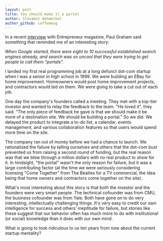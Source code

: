 ```yaml
---
layout: post
title: You should make it a portal
author: Slavabot Akhmechet
author_github: coffeemug
--- 
```


In a recent [interview][] with Entrepreneur magazine, Paul Graham said
something that reminded me of an interesting story:

[interview]: http://www.entrepreneur.com/article/219377

_When Google started, there were eight to 10 successful established search
engines already, and search was so uncool that they were trying to get people
to call them "portals"._

I landed my first real programming job at a long defunct dot-com startup when I
was a senior in high school in 1999. We were building an EBay for home
improvement. Homeowners would post home improvement projects, and contractors
would bid on them. We were going to take a cut out of each job.
<!--more-->

One day the company's founders called a meeting. They met with a top-tier
investor and wanted to relay the feedback to the team. "He loved it", they
said. "The only piece of feedback he gave is that we should make it be more of
a destination site. We should be building a portal." So we did. We delayed the
product to integrate a to-do list, a calendar, events management, and various
collaboration features so that users would spend more time on the site.

The company ran out of money before we had a chance to launch. We rationalized
the failure by telling ourselves and others that the dot-com bust prevented us
from raising a second round of funding, but the real reason was that we blew
through a million dollars with no real product to show for it. In hindsight,
"the portal" wasn't the only reason for failure, but it was a large
contributing factor (at the time we were seriously considering licensing "Come
Together" from The Beatles for a TV commercial, the idea being that home owners
and contractors come together on the site).

What's most interesting about this story is that both the investor and the
founders were very smart people. The technical cofounder was from CMU, the
business cofounder was from Yale. Both have gone on to do very interesting,
intellectually challenging things. It's very easy to credit our own
intelligence for success and others' ineptitude for failure, but stories like
these suggest that our behavior often has much more to do with institutional
(or social) knowledge than it does with our own mind.

What is going to look ridiculous to us ten years from now about the current
startup mentality?
